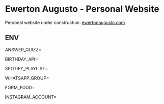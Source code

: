 # Ewerton Augusto - Personal Website

Personal website under construction: [ewertonaugusto.com](https://ewertonaugusto.com)

## ENV

ANSWER_QUIZZ=

BIRTHDAY_API=

SPOTIFY_PLAYLIST=

WHATSAPP_GROUP=

FORM_FOOD=

INSTAGRAM_ACCOUNT=
